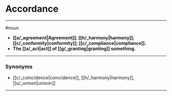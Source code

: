 # Accordance
---
#noun
- **[[a/_agreement|Agreement]]; [[h/_harmony|harmony]]; [[c/_conformity|conformity]]; [[c/_compliance|compliance]].**
- **The [[a/_act|act]] of [[g/_granting|granting]] something.**
---
### Synonyms
- [[c/_coincidence|coincidence]], [[h/_harmony|harmony]], [[u/_unison|unison]]
---
